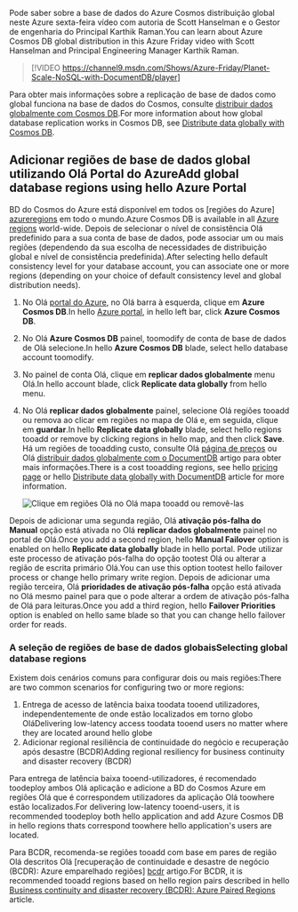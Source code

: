 
<span data-ttu-id="51c25-101">Pode saber sobre a base de dados do Azure Cosmos distribuição global neste Azure sexta-feira vídeo com autoria de Scott Hanselman e o Gestor de engenharia do Principal Karthik Raman.</span><span class="sxs-lookup"><span data-stu-id="51c25-101">You can learn about Azure Cosmos DB global distribution in this Azure Friday video with Scott Hanselman and Principal Engineering Manager Karthik Raman.</span></span>

>[!VIDEO https://channel9.msdn.com/Shows/Azure-Friday/Planet-Scale-NoSQL-with-DocumentDB/player]  

<span data-ttu-id="51c25-102">Para obter mais informações sobre a replicação de base de dados como global funciona na base de dados do Cosmos, consulte [distribuir dados globalmente com Cosmos DB](../articles/documentdb/documentdb-distribute-data-globally.md).</span><span class="sxs-lookup"><span data-stu-id="51c25-102">For more information about how global database replication works in Cosmos DB, see [Distribute data globally with Cosmos DB](../articles/documentdb/documentdb-distribute-data-globally.md).</span></span>

## <span data-ttu-id="51c25-103"><a id="addregion"></a>Adicionar regiões de base de dados global utilizando Olá Portal do Azure</span><span class="sxs-lookup"><span data-stu-id="51c25-103"><a id="addregion"></a>Add global database regions using hello Azure Portal</span></span>
<span data-ttu-id="51c25-104">BD do Cosmos do Azure está disponível em todos os [regiões do Azure] [ azureregions] em todo o mundo.</span><span class="sxs-lookup"><span data-stu-id="51c25-104">Azure Cosmos DB is available in all [Azure regions][azureregions] world-wide.</span></span> <span data-ttu-id="51c25-105">Depois de selecionar o nível de consistência Olá predefinido para a sua conta de base de dados, pode associar um ou mais regiões (dependendo da sua escolha de necessidades de distribuição global e nível de consistência predefinida).</span><span class="sxs-lookup"><span data-stu-id="51c25-105">After selecting hello default consistency level for your database account, you can associate one or more regions (depending on your choice of default consistency level and global distribution needs).</span></span>

1. <span data-ttu-id="51c25-106">No Olá [portal do Azure](https://portal.azure.com/), no Olá barra à esquerda, clique em **Azure Cosmos DB**.</span><span class="sxs-lookup"><span data-stu-id="51c25-106">In hello [Azure portal](https://portal.azure.com/), in hello left bar, click **Azure Cosmos DB**.</span></span>
2. <span data-ttu-id="51c25-107">No Olá **Azure Cosmos DB** painel, toomodify de conta de base de dados de Olá selecione.</span><span class="sxs-lookup"><span data-stu-id="51c25-107">In hello **Azure Cosmos DB** blade, select hello database account toomodify.</span></span>
3. <span data-ttu-id="51c25-108">No painel de conta Olá, clique em **replicar dados globalmente** menu Olá.</span><span class="sxs-lookup"><span data-stu-id="51c25-108">In hello account blade, click **Replicate data globally** from hello menu.</span></span>
4. <span data-ttu-id="51c25-109">No Olá **replicar dados globalmente** painel, selecione Olá regiões tooadd ou remova ao clicar em regiões no mapa de Olá e, em seguida, clique em **guardar**.</span><span class="sxs-lookup"><span data-stu-id="51c25-109">In hello **Replicate data globally** blade, select hello regions tooadd or remove by clicking regions in hello map, and then click **Save**.</span></span> <span data-ttu-id="51c25-110">Há um regiões de tooadding custo, consulte Olá [página de preços](https://azure.microsoft.com/pricing/details/documentdb/) ou Olá [distribuir dados globalmente com o DocumentDB](../articles/documentdb/documentdb-distribute-data-globally.md) artigo para obter mais informações.</span><span class="sxs-lookup"><span data-stu-id="51c25-110">There is a cost tooadding regions, see hello [pricing page](https://azure.microsoft.com/pricing/details/documentdb/) or hello [Distribute data globally with DocumentDB](../articles/documentdb/documentdb-distribute-data-globally.md) article for more information.</span></span>
   
    ![Clique em regiões Olá no Olá mapa tooadd ou removê-las][1]
    
<span data-ttu-id="51c25-112">Depois de adicionar uma segunda região, Olá **ativação pós-falha do Manual** opção está ativada no Olá **replicar dados globalmente** painel no portal de Olá.</span><span class="sxs-lookup"><span data-stu-id="51c25-112">Once you add a second region, hello **Manual Failover** option is enabled on hello **Replicate data globally** blade in hello portal.</span></span> <span data-ttu-id="51c25-113">Pode utilizar este processo de ativação pós-falha do opção tootest Olá ou alterar a região de escrita primário Olá.</span><span class="sxs-lookup"><span data-stu-id="51c25-113">You can use this option tootest hello failover process or change hello primary write region.</span></span> <span data-ttu-id="51c25-114">Depois de adicionar uma região terceira, Olá **prioridades de ativação pós-falha** opção está ativada no Olá mesmo painel para que o pode alterar a ordem de ativação pós-falha de Olá para leituras.</span><span class="sxs-lookup"><span data-stu-id="51c25-114">Once you add a third region, hello **Failover Priorities** option is enabled on hello same blade so that you can change hello failover order for reads.</span></span>  

### <a name="selecting-global-database-regions"></a><span data-ttu-id="51c25-115">A seleção de regiões de base de dados globais</span><span class="sxs-lookup"><span data-stu-id="51c25-115">Selecting global database regions</span></span>
<span data-ttu-id="51c25-116">Existem dois cenários comuns para configurar dois ou mais regiões:</span><span class="sxs-lookup"><span data-stu-id="51c25-116">There are two common scenarios for configuring two or more regions:</span></span>

1. <span data-ttu-id="51c25-117">Entrega de acesso de latência baixa toodata tooend utilizadores, independentemente de onde estão localizados em torno globo Olá</span><span class="sxs-lookup"><span data-stu-id="51c25-117">Delivering low-latency access toodata tooend users no matter where they are located around hello globe</span></span>
2. <span data-ttu-id="51c25-118">Adicionar regional resiliência de continuidade do negócio e recuperação após desastre (BCDR)</span><span class="sxs-lookup"><span data-stu-id="51c25-118">Adding regional resiliency for business continuity and disaster recovery (BCDR)</span></span>

<span data-ttu-id="51c25-119">Para entrega de latência baixa tooend-utilizadores, é recomendado toodeploy ambos Olá aplicação e adicione a BD do Cosmos Azure em regiões Olá que é correspondem utilizadores da aplicação Olá toowhere estão localizados.</span><span class="sxs-lookup"><span data-stu-id="51c25-119">For delivering low-latency tooend-users, it is recommended toodeploy both hello application and add Azure Cosmos DB in hello regions thats correspond toowhere hello application's users are located.</span></span>

<span data-ttu-id="51c25-120">Para BCDR, recomenda-se regiões tooadd com base em pares de região Olá descritos Olá [recuperação de continuidade e desastre de negócio (BCDR): Azure emparelhado regiões] [ bcdr] artigo.</span><span class="sxs-lookup"><span data-stu-id="51c25-120">For BCDR, it is recommended tooadd regions based on hello region pairs described in hello [Business continuity and disaster recovery (BCDR): Azure Paired Regions][bcdr] article.</span></span>

<!--

## <a id="selectwriteregion"></a>Select hello write region

While all regions associated with your Cosmos DB database account can serve reads (both, single item as well as multi-item paginated reads) and queries, only one region can actively receive hello write (insert, upsert, replace, delete) requests. tooset hello active write region, do hello following  


1. In hello **Azure Cosmos DB** blade, select hello database account toomodify.
2. In hello account blade, click **Replicate data globally** from hello menu.
3. In hello **Replicate data globally** blade, click **Manual Failover** from hello top bar.
    ![Change hello write region under Azure Cosmos DB Account > Replicate data globally > Manual Failover][2]
4. Select a read region toobecome hello new write region, click hello checkbox tooconfirm triggering a failover, and click OK
    ![Change hello write region by selecting a new region in list under Azure Cosmos DB Account > Replicate data globally > Manual Failover][3]

--->

<!--Image references-->
[1]: ./media/cosmos-db-tutorial-global-distribution-portal/azure-cosmos-db-add-region.png
[2]: ./media/cosmos-db-tutorial-global-distribution-portal/azure-cosmos-db-manual-failover-1.png
[3]: ./media/cosmos-db-tutorial-global-distribution-portal/azure-cosmos-db-manual-failover-2.png

<!--Reference style links - using these makes hello source content way more readable than using inline links-->
[bcdr]: https://azure.microsoft.com/documentation/articles/best-practices-availability-paired-regions/
[consistency]: ../articles/cosmos-db/consistency-levels.md
[azureregions]: https://azure.microsoft.com/regions/#services
[offers]: https://azure.microsoft.com/pricing/details/cosmos-db/
